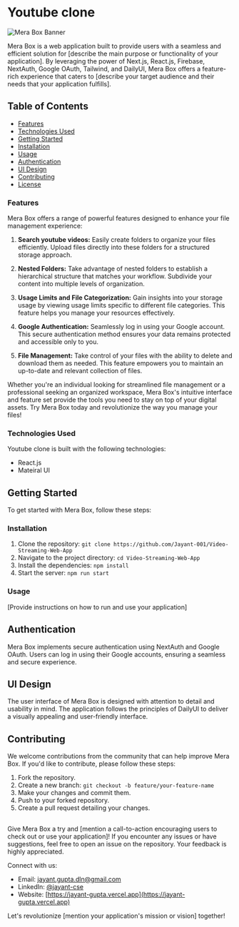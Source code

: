 # Youtube clone

![Mera Box Banner](link-to-banner-image)

Mera Box is a web application built to provide users with a seamless and efficient solution for [describe the main purpose or functionality of your application]. By leveraging the power of Next.js, React.js, Firebase, NextAuth, Google OAuth, Tailwind, and DailyUI, Mera Box offers a feature-rich experience that caters to [describe your target audience and their needs that your application fulfills].

## Table of Contents

- [Features](#features)
- [Technologies Used](#technologies-used)
- [Getting Started](#getting-started)
- [Installation](#installation)
- [Usage](#usage)
- [Authentication](#authentication)
- [UI Design](#ui-design)
- [Contributing](#contributing)
- [License](#license)

### Features

Mera Box offers a range of powerful features designed to enhance your file management experience:

1. **Search youtube videos:** Easily create folders to organize your files efficiently. Upload files directly into these folders for a structured storage approach.

2. **Nested Folders:** Take advantage of nested folders to establish a hierarchical structure that matches your workflow. Subdivide your content into multiple levels of organization.

3. **Usage Limits and File Categorization:** Gain insights into your storage usage by viewing usage limits specific to different file categories. This feature helps you manage your resources effectively.

4. **Google Authentication:** Seamlessly log in using your Google account. This secure authentication method ensures your data remains protected and accessible only to you.

5. **File Management:** Take control of your files with the ability to delete and download them as needed. This feature empowers you to maintain an up-to-date and relevant collection of files.

Whether you're an individual looking for streamlined file management or a professional seeking an organized workspace, Mera Box's intuitive interface and feature set provide the tools you need to stay on top of your digital assets. Try Mera Box today and revolutionize the way you manage your files!

### Technologies Used

Youtube clone is built with the following technologies:

- React.js
- Mateiral UI

## Getting Started

To get started with Mera Box, follow these steps:

### Installation

1. Clone the repository: `git clone https://github.com/Jayant-001/Video-Streaming-Web-App`
2. Navigate to the project directory: `cd Video-Streaming-Web-App`
3. Install the dependencies: `npm install`
4. Start the server: `npm run start`

### Usage

[Provide instructions on how to run and use your application]

## Authentication

Mera Box implements secure authentication using NextAuth and Google OAuth. Users can log in using their Google accounts, ensuring a seamless and secure experience.

## UI Design

The user interface of Mera Box is designed with attention to detail and usability in mind. The application follows the principles of DailyUI to deliver a visually appealing and user-friendly interface.

## Contributing

We welcome contributions from the community that can help improve Mera Box. If you'd like to contribute, please follow these steps:

1. Fork the repository.
2. Create a new branch: `git checkout -b feature/your-feature-name`
3. Make your changes and commit them.
4. Push to your forked repository.
5. Create a pull request detailing your changes.

## 

Give Mera Box a try and [mention a call-to-action encouraging users to check out or use your application]! If you encounter any issues or have suggestions, feel free to open an issue on the repository. Your feedback is highly appreciated.

Connect with us:
- Email: [jayant.gupta.dln@gmail.com](jayant.gupta.dln@gmail.com)
- LinkedIn: [@jayant-cse](https://www.linkedin.com/in/jayant-cse/)
- Website: [https://jayant-gupta.vercel.app](https://jayant-gupta.vercel.app)

Let's revolutionize [mention your application's mission or vision] together!
